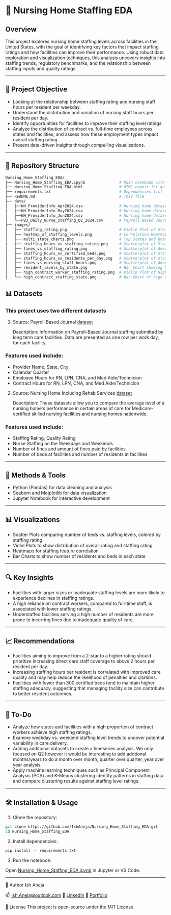 # 🏥 Nursing Home Staffing EDA

## Overview 

This project explores nursing home staffing levels across facilities in the United States, with the goal of identifying key factors that impact staffing ratings and how facilities can improve their performance. Using robust data exploration and visualization techniques, this analysis uncovers insights into staffing trends, regulatory benchmarks, and the relationship between staffing inputs and quality ratings.

---

## 📌 Project Objective

- Looking at the relationship between staffing rating and nursing staff hours per resident per weekday.
- Understand the distribution and variation of nursing staff hours per resident per day.
- Identify opportunities for facilities to improve their staffing level ratings.
- Analyze the distribution of contract vs. full-time employees across states and facilities, and assess how these employment types impact overall staffing rating. 
- Present data-driven insights through compelling visualizations.
---

## 📁 Repository Structure

```bash
Nursing_Home_Staffing_EDA/
├── Nursing_Home_Staffing_EDA.ipynb               # Main notebook with EDA and Visualizations
├── Nursing_Home_Staffing_EDA.html                # HTML export for quick viewing
├── requirements.txt                              # Dependencies list
├── README.md                                     # This file
├── data/
│   ├──NH_ProviderInfo_Apr2024.csv                # Nursing home dataset April
│   ├──NH_ProviderInfo_May2024.csv                # Nursing home dataset May
│   ├──NH_ProviderInfo_Jun2024.csv                # Nursing home dataset June
│   └──PBJ_Daily_Nurse_Staffing_Q2_2024.csv       # Payroll Based Journal Dataset Q2 2024 
├── images/
│   ├── staffing_rating.png                       # Violin Plot of Staffing Ratings across providers 
│   ├── heatmap_of_staffing_levels.png            # Correlation Heatmap of Staffing Rating and Nursing Staff Hours
│   ├── multi_state_charts.png                    # Top States and Bottom States of various categories
│   ├── staffing_hours_vs_staffing_rating.png     # Scatterplot of Staffing Hours vs. Staffing Rating
│   ├── fines_vs_staffing_rating.png              # Scatterplot of Amount of Fines vs. Staffing Rating
│   ├── staffing_hours_vs_certified_beds.png      # Scatterplot of Staffing Hours vs. Number of beds
│   ├── staffing_hours_vs_residents_per_day.png   # Scatterplot of Staffing Hours vs. avg. number of Residents
│   ├── fines_vs_nursing_staff_hours.png          # Scatterplot of Amount of Fines vs. Staffing Hours
│   ├── resident_levels_by_state.png              # Bar Chart showing Number of Residents vs. Number of beds
│   ├── high_contract_worker_staffing_rating.png  # Violin Plot of High Contract worker staffing rating across providers
│   └── high_contract_staffing_state.png          # Bar Chart of high contract staffing levels accross each state
``` 

## 📊 Datasets

### This project uses two different datasets 

1. Source: Payroll Based Journal [dataset](https://data.cms.gov/quality-of-care/payroll-based-journal-daily-nurse-staffing)

    Description: Information on Payroll-Based Journal staffing submitted by long term care facilities. Data are presented as one row per work day, for each facility.

### Features used include:

- Provider Name, State, City
- Calendar Quarter
- Employee Hours for RN, LPN, CNA, and Med Aide/Technicion 
- Contract Hours for RN, LPN, CNA, and Med Aide/Technicion 

2. Source: Nursing Home Including Rehab Services [dataset](https://data.cms.gov/provider-data/topics/nursing-homes)

    Description: These datasets allow you to compare the average level of a nursing home's performance in certain areas of care for Medicare-certified skilled nursing facilities and nursing homes nationwide.

### Features used include: 

- Staffing Rating, Quality Rating
- Nurse Staffing on the Weekdays and Weekends 
- Number of fines and amount of fines paid by facilities 
- Number of beds at facilities and number of residents at facilities
---

## 🧪 Methods & Tools

- Python (Pandas) for data cleaning and analysis
- Seaborn and Matplotlib for data visualization
- Jupyter Notebook for interactive development
---

## 📊 Visualizations

- Scatter Plots comparing number of beds vs. staffing levels, colored by staffing rating
- Violin Plots to show distribution of overall rating and staffing rating 
- Heatmaps for staffing feature correlation
- Bar Charts to show number of residents and beds in each state 
---

## 🔍 Key Insights

- Facilities with larger sizes or inadequate staffing levels are more likely to experience declines in staffing ratings.
- A high reliance on contract workers, compared to full-time staff, is associated with lower staffing ratings.
- Understaffed facilities serving a high number of residents are more prone to incurring fines due to inadequate quality of care.
---
## 📈 Recommendations

- Facilities aiming to improve from a 2-star to a higher rating should prioritize increasing direct care staff coverage to above 2 hours per resident per day.
- Increasing staffing hours per resident is correlated with improved care quality and may help reduce the likelihood of penalties and citations.
- Facilities with fewer than 300 certified beds tend to maintain higher staffing adequacy, suggesting that managing facility size can contribute to better resident outcomes. 
--- 

## 📌 To-Do
- Analyze how states and facilities with a high proportion of contract workers achieve high staffing ratings.
- Examine weekday vs. weekend staffing level trends to uncover potential variability in care delivery. 
- Adding additional datasets to create a timeseries analysis. We only focused on Q2 however it would be interesting to add addtional months/years to do a month over month, quarter over quarter, year over year analysis. 
- Apply machine learning techniques such as Principal Component Analysis (PCA) and K-Means clustering identify patterns in staffing data and compare clustering results against staffing level ratings.
---

## 🛠️ Installation & Usage

1. Clone the repository:
```sh 
git clone https://github.com/IshAneja/Nursing_Home_Staffing_EDA.git
cd Nursing_Home_Staffing_EDA
```

2. Install dependencies:
```sh
pip install -r requirements.txt
```
3. Run the notebook:

Open [Nursing_Home_Staffing_EDA.ipynb](https://github.com/IshAneja/Nursing_Home_Staffing_EDA/blob/main/Nursing_Home_Staffing_EDA.ipynb) in Jupyter or VS Code.

---

👤 Author
Ish Aneja

📫 [Ish.Aneja@outlook.com](Ish.Aneja@outlook.com)
🔗 [LinkedIn](https://https://www.linkedin.com/in/ish-aneja/)
📘 [Portfolio](https://ishaneja.github.io/)

📄 License
This project is open-source under the MIT License.
